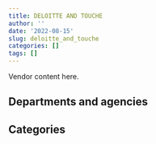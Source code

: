 ```yaml
---
title: DELOITTE AND TOUCHE
author: ''
date: '2022-08-15'
slug: deloitte_and_touche
categories: []
tags: []
---
```


<script src="/rmarkdown-libs/htmlwidgets/htmlwidgets.js"></script>
<link href="/rmarkdown-libs/datatables-css/datatables-crosstalk.css" rel="stylesheet" />
<script src="/rmarkdown-libs/datatables-binding/datatables.js"></script>
<script src="/rmarkdown-libs/jquery/jquery-3.6.0.min.js"></script>
<link href="/rmarkdown-libs/dt-core-bootstrap/css/dataTables.bootstrap.min.css" rel="stylesheet" />
<link href="/rmarkdown-libs/dt-core-bootstrap/css/dataTables.bootstrap.extra.css" rel="stylesheet" />
<script src="/rmarkdown-libs/dt-core-bootstrap/js/jquery.dataTables.min.js"></script>
<script src="/rmarkdown-libs/dt-core-bootstrap/js/dataTables.bootstrap.min.js"></script>
<link href="/rmarkdown-libs/crosstalk/css/crosstalk.min.css" rel="stylesheet" />
<script src="/rmarkdown-libs/crosstalk/js/crosstalk.min.js"></script>
<script src="/rmarkdown-libs/htmlwidgets/htmlwidgets.js"></script>
<link href="/rmarkdown-libs/datatables-css/datatables-crosstalk.css" rel="stylesheet" />
<script src="/rmarkdown-libs/datatables-binding/datatables.js"></script>
<script src="/rmarkdown-libs/jquery/jquery-3.6.0.min.js"></script>
<link href="/rmarkdown-libs/dt-core-bootstrap/css/dataTables.bootstrap.min.css" rel="stylesheet" />
<link href="/rmarkdown-libs/dt-core-bootstrap/css/dataTables.bootstrap.extra.css" rel="stylesheet" />
<script src="/rmarkdown-libs/dt-core-bootstrap/js/jquery.dataTables.min.js"></script>
<script src="/rmarkdown-libs/dt-core-bootstrap/js/dataTables.bootstrap.min.js"></script>
<link href="/rmarkdown-libs/crosstalk/css/crosstalk.min.css" rel="stylesheet" />
<script src="/rmarkdown-libs/crosstalk/js/crosstalk.min.js"></script>

Vendor content here.

## Departments and agencies

<div id="htmlwidget-1" style="width:100%;height:auto;" class="datatables html-widget"></div>
<script type="application/json" data-for="htmlwidget-1">{"x":{"style":"bootstrap","filter":"none","vertical":false,"data":[["<a href=\"/departments/aafc-aac/\">Agriculture and Agri-Food Canada<\/a>","<a href=\"/departments/aandc-aadnc/\">Crown-Indigenous Relations and Northern Affairs Canada<\/a>","<a href=\"/departments/acoa-apeca/\">Atlantic Canada Opportunities Agency<\/a>","<a href=\"/departments/cas-satj/\">Courts Administration Service<\/a>","<a href=\"/departments/cbsa-asfc/\">Canada Border Services Agency<\/a>","<a href=\"/departments/ced-dec/\">Canada Economic Development for Quebec Regions<\/a>","<a href=\"/departments/cic/\">Immigration, Refugees and Citizenship Canada<\/a>","<a href=\"/departments/cihr-irsc/\">Canadian Institutes of Health Research<\/a>","<a href=\"/departments/cnsc-ccsn/\">Canadian Nuclear Safety Commission<\/a>","<a href=\"/departments/cra-arc/\">Canada Revenue Agency<\/a>","<a href=\"/departments/csa-asc/\">Canadian Space Agency<\/a>","<a href=\"/departments/csc-scc/\">Correctional Service of Canada<\/a>","<a href=\"/departments/csps-efpc/\">Canada School of Public Service<\/a>","<a href=\"/departments/dfatd-maecd/\">Global Affairs Canada<\/a>","<a href=\"/departments/dfo-mpo/\">Fisheries and Oceans Canada<\/a>","<a href=\"/departments/dnd-mdn/\">National Defence<\/a>","<a href=\"/departments/ec/\">Environment and Climate Change Canada<\/a>","<a href=\"/departments/elections/\">Elections Canada<\/a>","<a href=\"/departments/esdc-edsc/\">Employment and Social Development Canada<\/a>","<a href=\"/departments/fcac-acfc/\">Financial Consumer Agency of Canada<\/a>","<a href=\"/departments/feddevontario/\">Federal Economic Development Agency for Southern Ontario<\/a>","<a href=\"/departments/fin/\">Department of Finance Canada<\/a>","<a href=\"/departments/hc-sc/\">Health Canada<\/a>","<a href=\"/departments/ic/\">Innovation, Science and Economic Development Canada<\/a>","<a href=\"/departments/infc/\">Infrastructure Canada<\/a>","<a href=\"/departments/irb-cisr/\">Immigration and Refugee Board of Canada<\/a>","<a href=\"/departments/isc-sac/\">Indigenous Services Canada<\/a>","<a href=\"/departments/lac-bac/\">Library and Archives Canada<\/a>","<a href=\"/departments/nfb-onf/\">National Film Board<\/a>","<a href=\"/departments/nrc-cnrc/\">National Research Council Canada<\/a>","<a href=\"/departments/nrcan-rncan/\">Natural Resources Canada<\/a>","<a href=\"/departments/nserc-crsng/\">Natural Sciences and Engineering Research Council of Canada<\/a>","<a href=\"/departments/oag-bvg/\">Office of the Auditor General of Canada<\/a>","<a href=\"/departments/opc-cpvp/\">Office of the Privacy Commissioner of Canada<\/a>","<a href=\"/departments/osfi-bsif/\">Office of the Superintendent of Financial Institutions Canada<\/a>","<a href=\"/departments/pc/\">Parks Canada<\/a>","<a href=\"/departments/pch/\">Canadian Heritage<\/a>","<a href=\"/departments/pco-bcp/\">Privy Council Office<\/a>","<a href=\"/departments/phac-aspc/\">Public Health Agency of Canada<\/a>","<a href=\"/departments/ps-sp/\">Public Safety Canada<\/a>","<a href=\"/departments/psc-cfp/\">Public Service Commission of Canada<\/a>","<a href=\"/departments/psic-ispc/\">Office of the Public Sector Integrity Commissioner of Canada<\/a>","<a href=\"/departments/pwgsc-tpsgc/\">Public Services and Procurement Canada<\/a>","<a href=\"/departments/rcmp-grc/\">Royal Canadian Mounted Police<\/a>","<a href=\"/departments/ssc-spc/\">Shared Services Canada<\/a>","<a href=\"/departments/statcan/\">Statistics Canada<\/a>","<a href=\"/departments/tbs-sct/\">Treasury Board of Canada Secretariat<\/a>","<a href=\"/departments/tc/\">Transport Canada<\/a>","<a href=\"/departments/vac-acc/\">Veterans Affairs Canada<\/a>","<a href=\"/departments/wd-deo/\">Western Economic Diversification Canada<\/a>"],["$    727,146.91","$    269,771.54",null,"$     18,346.77","$  4,186,390.17",null,null,"$     72,800.00","$     59,983.75","$     68,464.99","$      7,307.81",null,null,"$  2,327,813.53","$    517,805.74","$    821,460.69",null,"$     25,710.97","$    602,673.16","$     96,813.82","$     24,973.00",null,"$      6,212.34","$    791,866.59","$  1,828,079.64",null,"$     18,628.31","$     49,669.21",null,"$    421,948.81","$    419,100.90",null,"$    635,401.73",null,"$    227,475.84",null,null,"$      9,145.04","$    238,399.81",null,"$     25,616.14","$     24,835.14","$  1,607,844.96",null,"$  1,025,412.19",null,"$    529,740.01","$    253,903.61",null,"$     21,000.00"],["$    683,596.43","$    583,541.59",null,"$      2,632.30","$ 22,036,384.45","$     24,995.57","$    121,541.12",null,"$      1,850.61","$    132,884.59","$     22,995.00",null,"$     10,000.00","$  1,912,184.85","$    648,247.30","$  2,873,807.91","$    684,731.29","$     12,702.12","$  6,256,870.69","$    264,722.22",null,null,"$    480,134.07","$  2,869,815.92","$    194,571.08",null,"$    154,530.34","$     24,856.86",null,"$    914,898.41","$  1,270,701.90","$     13,493.55","$    545,276.65","$     20,457.62","$    157,705.94",null,null,"$    415,226.46","$     97,350.19",null,null,null,"$  3,163,266.16",null,"$    815,336.03","$     24,905.20","$    768,440.59","$    755,606.83",null,"$     49,350.00"],["$    651,193.14","$     96,719.00",null,"$    192,684.27","$ 57,334,366.45",null,"$     10,999.47",null,"$     25,116.15","$    715,352.58",null,null,"$     64,150.00","$  3,474,676.25","$    334,581.49","$  6,552,805.39","$    193,073.01","$     12,354.12","$ 12,252,988.12","$     30,326.83","$     97,360.80",null,"$     73,323.37","$  1,743,138.06","$     28,198.64","$     24,860.00","$     90,601.35","$     90,075.34","$      5,481.87","$    503,490.66","$  2,176,748.91","$     25,059.45","$    765,404.48","$     44,262.01","$     58,415.26",null,"$     42,360.00","$    732,425.49",null,"$     24,916.50",null,null,"$  3,745,766.19","$      2,255.70","$  3,169,155.00","$     67,389.53","$  1,917,992.61","$  1,369,434.92","$     84,750.00",null],["$    350,033.80","$    647,340.80","$     24,725.00","$    192,157.81","$ 88,067,545.28","$     28,743.75","$  6,854,340.91",null,"$     23,544.25","$    565,540.34","$    195,844.97","$     67,907.54",null,"$  2,852,525.57","$  2,525,293.16","$  4,250,589.42","$     72,013.95",null,"$ 29,784,245.67","$     30,243.97","$    422,420.21","$    148,399.00","$    244,076.04","$  8,428,924.41",null,"$    419,470.72","$     33,900.00","$     89,829.23","$     66,696.13","$  1,425,909.30","$    446,287.66",null,"$  1,238,204.47",null,"$     67,620.47","$     39,953.81","$    278,444.68","$    738,060.74","$  6,413,778.19",null,null,null,"$  4,120,606.53","$     11,435.16","$  4,641,779.63","$  1,044,126.61","$  2,312,773.61","$  1,397,935.67",null,"$     26,250.00"]],"container":"<table class=\"table table-striped table-hover row-border order-column display\">\n  <thead>\n    <tr>\n      <th>Department<\/th>\n      <th>2017-2018<\/th>\n      <th>2018-2019<\/th>\n      <th>2019-2020<\/th>\n      <th>2020-2021<\/th>\n    <\/tr>\n  <\/thead>\n<\/table>","options":{"order":[[4,"desc"]],"pageLength":10,"autoWidth":true,"columnDefs":[],"orderClasses":false}},"evals":[],"jsHooks":[]}</script>

## Categories

<div id="htmlwidget-2" style="width:100%;height:auto;" class="datatables html-widget"></div>
<script type="application/json" data-for="htmlwidget-2">{"x":{"style":"bootstrap","filter":"none","vertical":false,"data":[["<a href=\"/categories/1_facilities_and_construction/\">Facilities and construction<\/a>","<a href=\"/categories/10_office_management/\">Office management<\/a>","<a href=\"/categories/11_defence/\">Defence<\/a>","<a href=\"/categories/2_professional_services/\">Professional services<\/a>","<a href=\"/categories/3_information_technology/\">Information technology<\/a>","<a href=\"/categories/9_human_capital/\">Human capital<\/a>",null],["$     387,471.81",null,"$      62,521.85","$  11,075,752.44","$   5,445,729.51","$     990,267.52",null],["$   1,015,314.51","$      50,154.50","$      21,961.49","$  20,769,866.16","$  25,752,572.97","$     974,882.12","$     424,860.06"],["$     137,244.18",null,"$       2,788.77","$  33,640,307.69","$  64,352,340.43","$     691,571.36",null],["$   1,020,106.23",null,"$   1,434,126.78","$  52,485,607.17","$ 115,195,359.73","$     404,287.87","$      50,030.67"]],"container":"<table class=\"table table-striped table-hover row-border order-column display\">\n  <thead>\n    <tr>\n      <th>Category<\/th>\n      <th>2017-2018<\/th>\n      <th>2018-2019<\/th>\n      <th>2019-2020<\/th>\n      <th>2020-2021<\/th>\n    <\/tr>\n  <\/thead>\n<\/table>","options":{"order":[[4,"desc"]],"pageLength":20,"autoWidth":true,"columnDefs":[],"orderClasses":false,"lengthMenu":[10,20,25,50,100]}},"evals":[],"jsHooks":[]}</script>
